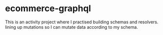 # ecommerce-graphql

This is an activity project where I practised building schemas and resolvers. lining up mutations so I can mutate data according to my schema.
